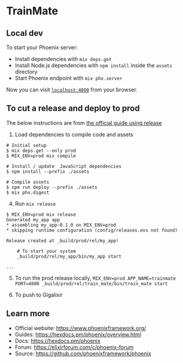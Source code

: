 # TrainMate

## Local dev
To start your Phoenix server:

  * Install dependencies with `mix deps.get`
  * Install Node.js dependencies with `npm install` inside the `assets` directory
  * Start Phoenix endpoint with `mix phx.server`

Now you can visit [`localhost:4000`](http://localhost:4000) from your browser.


## To cut a release and deploy to prod

The below instructions are from [the official guide using release](https://hexdocs.pm/phoenix/releases.html)

1. Load dependencies to compile code and assets

```
# Initial setup
$ mix deps.get --only prod
$ MIX_ENV=prod mix compile

# Install / update  JavaScript dependencies
$ npm install --prefix ./assets

# Compile assets
$ npm run deploy --prefix ./assets
$ mix phx.digest
```
4. Run `mix release`
```
$ MIX_ENV=prod mix release
Generated my_app app
* assembling my_app-0.1.0 on MIX_ENV=prod
* skipping runtime configuration (config/releases.exs not found)

Release created at _build/prod/rel/my_app!

    # To start your system
    _build/prod/rel/my_app/bin/my_app start

...
```

5. To run the prod release locally, `MIX_ENV=prod APP_NAME=trainmate PORT=4000 _build/prod/rel/train_mate/bin/train_mate start`

6. To push to Gigalixir 

## Learn more

  * Official website: https://www.phoenixframework.org/
  * Guides: https://hexdocs.pm/phoenix/overview.html
  * Docs: https://hexdocs.pm/phoenix
  * Forum: https://elixirforum.com/c/phoenix-forum
  * Source: https://github.com/phoenixframework/phoenix
